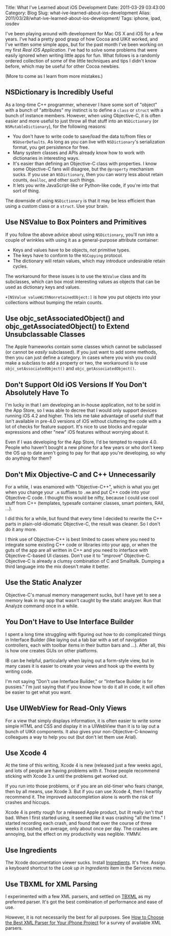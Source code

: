 Title: What I've Learned about iOS Development
Date: 2011-03-29 03:43:00
Category: Blog
Slug: what-ive-learned-about-ios-development
Alias: 2011/03/28/what-ive-learned-about-ios-development/
Tags: iphone, ipad, iosdev


I've been playing around with development for Mac OS X and iOS for a few years. I've had a pretty good grasp of how Cocoa and UIKit worked, and I've written some simple apps, but for the past month I've been working on my first _Real iOS Application_. I've had to solve some problems that were easily ignored when writing little apps for fun. What follows is a randomly ordered collection of some of the little techniques and tips I didn't know before, which may be useful for other Cocoa newbies.
<!--break-->
(More to come as I learn from more mistakes.)


## NSDictionary is Incredibly Useful

As a long-time C++ programmer, whenever I have some sort of "object" with a bunch of "attributes" my instinct is to define a `class` or `struct` with a bunch of instance members. However, when using Objective-C, it is often easier and more useful to just throw all that stuff into an `NSDictionary` (or `NSMutableDictionary`), for the following reasons:

- You don't have to write code to save/load the data to/from files or `NSUserDefaults`. As long as you can live with `NSDictionary`'s serialization format, you get persistence for free.
- Many system classes and APIs already know how to work with dictionaries in interesting ways.
- It's easier than defining an Objective-C class with properties. I know some Objective-C fans will disagree, but the `@property` mechanism sucks. If you use an `NSDictionary`, then you can worry less about retain counts, `dealloc`, and other such things.
- It lets you write JavaScript-like or Python-like code, if you're into that sort of thing.

The downside of using `NSDictionary` is that it may be less efficient than using a custom class or a `struct`. Use your brain.


## Use NSValue to Box Pointers and Primitives

If you follow the above advice about using `NSDictionary`, you'll run into a couple of wrinkles with using it as a general-purpose attribute container:

- Keys and values have to be objects, not primitive types.
- The keys have to conform to the `NSCopying` protocol.
- The dictionary will retain values, which may introduce undesirable retain cycles.

The workaround for these issues is to use the `NSValue` class and its subclasses, which can box most interesting values as objects that can be used as dictionary keys and values.

`+[NSValue valueWithNonretainedObject:]` is how you put objects into your collections without bumping the retain counts.


## Use objc_setAssociatedObject() and objc_getAssociatedObject() to Extend Unsubclassable Classes

The Apple frameworks contain some classes which cannot be subclassed (or cannot be _easily_ subclassed). If you just want to add some methods, then you can just define a category. In cases where you wish you could make a subclass to add a property or two, the workaround is to use `objc_setAssociatedObject()` and `objc_getAssociatedObject()`.


## Don't Support Old iOS Versions If You Don't Absolutely Have To

I'm lucky in that I am developing an in-house application, not to be sold in the App Store, so I was able to decree that I would only support devices running iOS 4.2 and higher. This lets me take advantage of useful stuff that isn't available in pre-4.0 versions of iOS without cluttering the code with a lot of checks for feature support. It's nice to use blocks and regular expressions and other "new" iOS features without worrying about it.

Even if I was developing for the App Store, I'd be tempted to require 4.0. People who haven't bought a new phone for a few years or who don't keep the OS up to date aren't going to pay for that app you're developing, so why do anything for them?


## Don't Mix Objective-C and C++ Unnecessarily

For a while, I was enamored with "Objective-C++", which is what you get when you change your `.m` suffixes to `.mm` and put C++ code into your Objective-C code. I thought this would be nifty, because I could use cool stuff from C++ (templates, typesafe container classes, smart pointers, RAII, ...).

I did this for a while, but found that every time I decided to rewrite the C++ parts in plain-old-idiomatic Objective-C, the result was cleaner. So I don't do it any more.

 I think use of Objective-C++ is best limited to cases where you need to integrate some existing C++ code or libraries into your app, or when the guts of the app are all written in C++ and you need to interface with Objective-C-based UI classes. Don't use it to "improve" Objective-C. Objective-C is already a clumsy combination of C and Smalltalk. Dumping a third language into the mix doesn't make it better.


## Use the Static Analyzer

Objective-C's manual memory management sucks, but I have yet to see a memory leak in my app that wasn't caught by the static analyzer. Run that Analyze command once in a while.


## You Don't Have to Use Interface Builder

I spent a long time struggling with figuring out how to do complicated things in Interface Builder (like laying out a tab bar with a set of navigation controllers, each with toolbar items in their button bars and ...). After all, this is how one creates GUIs on other platforms.

IB can be helpful, particularly when laying out a form-style view, but in many cases it is easier to create your views and hook up the events by writing code.

I'm not saying "Don't use Interface Builder," or "Interface Builder is for pussies." I'm just saying that if you know how to do it all in code, it will often be easier to get what you want.


## Use UIWebView for Read-Only Views

For a view that simply displays information, it is often easier to write some simple HTML and CSS and display it in a UIWebView than it is to lay out a bunch of UIKit components. It also gives your non-Objective-C-knowing colleagues a way to help you out (but don't let them use Arial).


## Use Xcode 4

At the time of this writing, Xcode 4 is new (released just a few weeks ago), and lots of people are having problems with it. Those people recommend sticking with Xcode 3.x until the problems get worked out.

If you run into those problems, or if you are an old-timer who fears change, then by all means, use Xcode 3. But if you can use Xcode 4, then I heartily recommend it. The improved autocompletion alone is worth the risk of crashes and hiccups.

Xcode 4 is pretty rough for a released Apple product, but iIt really isn't that bad. When I first started using, it seemed like it was crashing "all the time." I started recording each crash, and found that over the course of three weeks it crashed, on average, only about once per day. The crashes are annoying, but the effect on my productivity was neglible. YMMV.


## Use Ingredients

The Xcode documentation viewer sucks. Install [Ingredients](http://fileability.net/ingredients/). It's free. Assign a keyboard shortcut to the _Look up in Ingredients_ item in the Services menu.


## Use TBXML for XML Parsing

I experimented with a few XML parsers, and settled on [TBXML](http://www.tbxml.co.uk/TBXML/TBXML_Free.html) as my preferred parser. It's got the best combination of performance and ease of use.

However, it is not necessarily the best for all purposes. See [How to Choose the Best XML Parser for Your iPhone Project](http://www.raywenderlich.com/553/how-to-chose-the-best-xml-parser-for-your-iphone-project) for a survey of available XML parsers.
